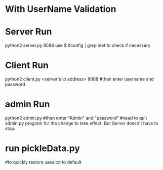 # With UserName Validation

# Server Run 
python2 server.py <internal ip address> 8088
use $ ifconfig | grep inet to check if necessary

# Client Run
python2 client.py <server's ip address> 8088
#then enter username and password

# admin Run
python2 admin.py
#then enter "Admin" and "password"
#need to quit admin.py program for the change to take effect. But Server doesn't have to stop.

# run pickleData.py
#to quickly restore uses.txt to default


